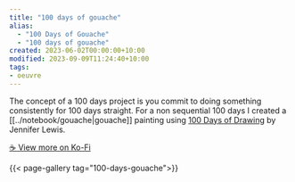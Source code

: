 ```yaml
---
title: "100 days of gouache"
alias:
  - "100 Days of Gouache"
  - "100 days of gouache"
created: 2023-06-02T00:00:00+10:00
modified: 2023-09-09T11:24:40+10:00
tags:
- oeuvre
---
```


The concept of a 100 days project is you commit to doing something consistently for 100 days straight. For a non sequential 100 days I created a [[../notebook/gouache|gouache]] painting using [100 Days of Drawing](https://www.booktopia.com.au/100-days-of-drawing-guided-sketchbook--jennifer-lewis/book/9781419732171.html) by Jennifer Lewis.

[☕️ View more on Ko-Fi](https://ko-fi.com/album/-Gouache-R6R4LKUKX)

{{< page-gallery tag="100-days-gouache">}}
